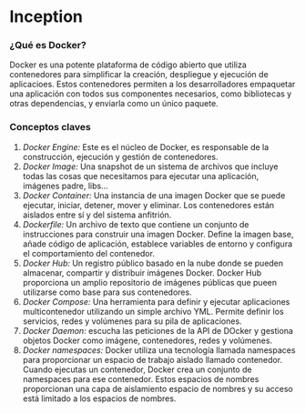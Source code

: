 # Inception

### ¿Qué es Docker?
Docker es una potente plataforma de código abierto que utiliza contenedores para simplificar la creación, despliegue y ejecución de aplicacioes. Estos contenedores permiten a los desarrolladores empaquetar una aplicación con todos sus componentes necesarios, como bibliotecas y otras dependencias, y enviarla como un único paquete.

### Conceptos claves
1. _Docker Engine:_ Este es el núcleo de Docker, es responsable de la construcción, ejecución y gestión de contenedores.
2. _Docker Image:_ Una snapshot de un sistema de archivos que incluye todas las cosas que necesitamos para ejecutar una aplicación, imágenes padre, libs...
3. _Docker Container:_ Una instancia de una imagen Docker que se puede ejecutar, iniciar, detener, mover y eliminar. Los contenedores están aislados entre sí y del sistema anfitrión.
4. _Dockerfile:_ Un archivo de texto que contiene un conjunto de instrucciones para construir una imagen Docker. Define la imagen base, añade código de aplicación, establece variables de entorno y configura el comportamiento del contenedor.
5. _Docker Hub:_ Un registro público basado en la nube donde se pueden almacenar, compartir y distribuir imágenes Docker. Docker Hub proporciona un amplio repositorio de imágenes públicas que pueen utilizarse como base para sus contenedores.
6. _Docker Compose:_ Una herramienta para definir y ejecutar aplicaciones multicontenedor utilizando un simple archivo YML. Permite definir los servicios, redes y volúmenes para su pila de aplicaciones.
7. _Docker Daemon:_ escucha las peticiones de la API de DOcker y gestiona objetos Docker como imágene, contenedores, redes y volúmenes.
8. _Docker namespaces:_ Docker utiliza una tecnología llamada namespaces para proporcionar un espacio de trabajo aislado llamado contenedor. Cuando ejecutas un contenedor, Docker crea un conjunto de namespaces para ese contenedor. Estos espacios de nombres proporcionan una capa de aislamiento espacio de nombres y su acceso está limitado a los espacios de nombres.
